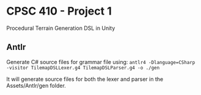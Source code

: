 # CPSC 410 - Project 1
Procedural Terrain Generation DSL in Unity

## Antlr
Generate C# source files for grammar file using: `antlr4 -Dlanguage=CSharp -visitor TilemapDSLLexer.g4 TilemapDSLParser.g4 -o ./gen`

It will generate source files for both the lexer and parser in the Assets/Antlr/gen folder.